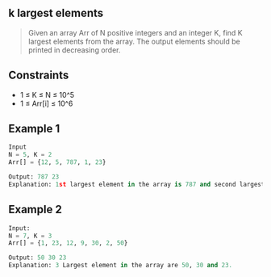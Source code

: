 ## k largest elements

> Given an array Arr of N positive integers and an integer K, find K largest elements from the array.  The output elements should be printed in decreasing order.

## Constraints
- 1 ≤ K ≤ N ≤ 10^5
- 1 ≤ Arr[i] ≤ 10^6

## Example 1
```Python
Input
N = 5, K = 2
Arr[] = {12, 5, 787, 1, 23}

Output: 787 23
Explanation: 1st largest element in the array is 787 and second largest is 23.
```

## Example 2
```Python
Input:
N = 7, K = 3
Arr[] = {1, 23, 12, 9, 30, 2, 50}

Output: 50 30 23
Explanation: 3 Largest element in the array are 50, 30 and 23.
```

